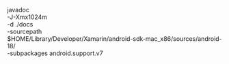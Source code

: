 javadoc \
	-J-Xmx1024m \
	-d ./docs \
	-sourcepath \
	$HOME/Library/Developer/Xamarin/android-sdk-mac_x86/sources/android-18/ \
	-subpackages android.support.v7
